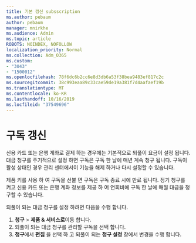 ```yaml
---
title: 기본 갱신 subsscription
ms.author: pebaum
author: pebaum
manager: mnirkhe
ms.audience: Admin
ms.topic: article
ROBOTS: NOINDEX, NOFOLLOW
localization_priority: Normal
ms.collection: Adm_O365
ms.custom:
- "3043"
- "1500012"
ms.openlocfilehash: 78f6dc6b2cc6e8d3db6a53f38bea9483ef817c2c
ms.sourcegitcommit: 38c993eaa89c33cae59de19a381f7d4aafaef19b
ms.translationtype: MT
ms.contentlocale: ko-KR
ms.lasthandoff: 10/16/2019
ms.locfileid: "37549696"
---
```

# <a name="renewing-your-subscription"></a>구독 갱신

신용 카드 또는 은행 계좌로 결제 하는 경우에는 기본적으로 되풀이 요금이 설정 됩니다. 대금 청구를 주기적으로 설정 하면 구독은 구독 한 날에 매년 계속 청구 됩니다. 구독이 활성 상태인 경우 관리 센터에서이 기능을 해제 하거나 다시 설정할 수 있습니다.

제품 키를 사용 하 여 구독을 선불 면 구독은 구독 종료 시에 만료 됩니다. 정기 청구를 켜고 신용 카드 또는 은행 계좌 정보를 제공 하 여 연회비에 구독 한 날에 매월 대금을 청구할 수 있습니다.

되풀이 되는 대금 청구를 설정 하려면 다음을 수행 합니다. 

1. **청구** > **제품 & 서비스로**이동 합니다.
2. 되풀이 되는 대금 청구를 관리할 구독을 선택 합니다.
3. **청구**에서 **편집** 을 선택 하 고 되풀이 되는 **청구 설정** 창에서 변경을 수행 합니다. 